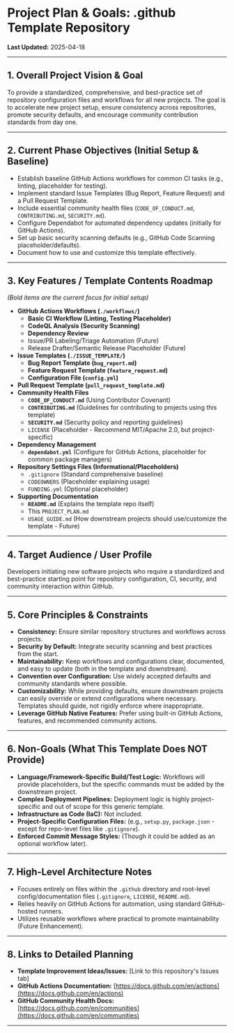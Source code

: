 # Project Plan & Goals: .github Template Repository

**Last Updated:** 2025-04-18

---

## 1. Overall Project Vision & Goal

To provide a standardized, comprehensive, and best-practice set of repository configuration files and workflows for all new projects. The goal is to accelerate new project setup, ensure consistency across repositories, promote security defaults, and encourage community contribution standards from day one.

---

## 2. Current Phase Objectives (Initial Setup & Baseline)

* Establish baseline GitHub Actions workflows for common CI tasks (e.g., linting, placeholder for testing).
* Implement standard Issue Templates (Bug Report, Feature Request) and a Pull Request Template.
* Include essential community health files (`CODE_OF_CONDUCT.md`, `CONTRIBUTING.md`, `SECURITY.md`).
* Configure Dependabot for automated dependency updates (initially for GitHub Actions).
* Set up basic security scanning defaults (e.g., GitHub Code Scanning placeholder/defaults).
* Document how to use and customize this template effectively.

---

## 3. Key Features / Template Contents Roadmap

*(Bold items are the current focus for initial setup)*

* **GitHub Actions Workflows (`./workflows/`)**
    * **Basic CI Workflow (Linting, Testing Placeholder)**
    * **CodeQL Analysis (Security Scanning)**
    * **Dependency Review**
    * Issue/PR Labeling/Triage Automation (Future)
    * Release Drafter/Semantic Release Placeholder (Future)
* **Issue Templates (`./ISSUE_TEMPLATE/`)**
    * **Bug Report Template (`bug_report.md`)**
    * **Feature Request Template (`feature_request.md`)**
    * **Configuration File (`config.yml`)**
* **Pull Request Template (`pull_request_template.md`)**
* **Community Health Files**
    * **`CODE_OF_CONDUCT.md`** (Using Contributor Covenant)
    * **`CONTRIBUTING.md`** (Guidelines for contributing to projects using this template)
    * **`SECURITY.md`** (Security policy and reporting guidelines)
    * `LICENSE` (Placeholder - Recommend MIT/Apache 2.0, but project-specific)
* **Dependency Management**
    * **`dependabot.yml`** (Configure for GitHub Actions, placeholder for common package managers)
* **Repository Settings Files (Informational/Placeholders)**
    * `.gitignore` (Standard comprehensive baseline)
    * `CODEOWNERS` (Placeholder explaining usage)
    * `FUNDING.yml` (Optional placeholder)
* **Supporting Documentation**
    * **`README.md`** (Explains the template repo itself)
    * This `PROJECT_PLAN.md`
    * `USAGE_GUIDE.md` (How downstream projects should use/customize the template - Future)

---

## 4. Target Audience / User Profile

Developers initiating new software projects who require a standardized and best-practice starting point for repository configuration, CI, security, and community interaction within GitHub.

---

## 5. Core Principles & Constraints

* **Consistency:** Ensure similar repository structures and workflows across projects.
* **Security by Default:** Integrate security scanning and best practices from the start.
* **Maintainability:** Keep workflows and configurations clear, documented, and easy to update (both in the template and downstream).
* **Convention over Configuration:** Use widely accepted defaults and community standards where possible.
* **Customizability:** While providing defaults, ensure downstream projects can easily override or extend configurations where necessary. Templates should guide, not rigidly enforce where inappropriate.
* **Leverage GitHub Native Features:** Prefer using built-in GitHub Actions, features, and recommended community actions.

---

## 6. Non-Goals (What This Template Does NOT Provide)

* **Language/Framework-Specific Build/Test Logic:** Workflows will provide placeholders, but the specific commands must be added by the downstream project.
* **Complex Deployment Pipelines:** Deployment logic is highly project-specific and out of scope for this generic template.
* **Infrastructure as Code (IaC):** Not included.
* **Project-Specific Configuration Files:** (e.g., `setup.py`, `package.json` - except for repo-level files like `.gitignore`).
* **Enforced Commit Message Styles:** (Though it could be added as an optional workflow later).

---

## 7. High-Level Architecture Notes

* Focuses entirely on files within the `.github` directory and root-level config/documentation files (`.gitignore`, `LICENSE`, `README.md`).
* Relies heavily on GitHub Actions for automation, using standard GitHub-hosted runners.
* Utilizes reusable workflows where practical to promote maintainability (Future Enhancement).

---

## 8. Links to Detailed Planning

* **Template Improvement Ideas/Issues:** [Link to this repository's Issues tab]
* **GitHub Actions Documentation:** [https://docs.github.com/en/actions](https://docs.github.com/en/actions)
* **GitHub Community Health Docs:** [https://docs.github.com/en/communities](https://docs.github.com/en/communities)

---